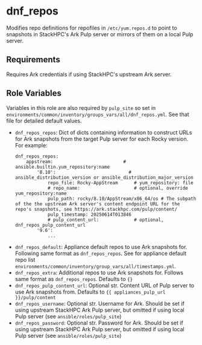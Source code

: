 dnf_repos
=========

Modifies repo definitions for repofiles in `/etc/yum.repos.d` to point to snapshots in StackHPC's Ark Pulp server or mirrors of them
on a local Pulp server.

Requirements
------------

Requires Ark credentials if using StackHPC's upstream Ark server.

Role Variables
--------------

Variables in this role are also required by `pulp_site` so set in 
`environments/common/inventory/groups_vars/all/dnf_repos.yml`. See that file for detailed default values.

- `dnf_repos_repos`: Dict of dicts containing information to construct URLs for Ark snapshots from the target Pulp server for each Rocky version. For example:
    ```
    dnf_repos_repos:
        appstream:                          # ansible.builtin.yum_repository:name
            '8.10':                           # ansible_distribution_version or ansible_distribution_major_version
                repo_file: Rocky-AppStream      # yum_repository: file
                # repo_name:                    # optional, override yum_repository:name
                pulp_path: rocky/8.10/AppStream/x86_64/os # The subpath of the the upstream Ark server's content endpoint URL for the repo's snapshots, see https://ark.stackhpc.com/pulp/content/
                pulp_timestamp: 20250614T013846
                # pulp_content_url:             # optional, dnf_repos_pulp_content_url
            '9.6':
                ...
    ```
- `dnf_repos_default`: Appliance default repos to use Ark snapshots for. Following same format as `dnf_repos_repos`.
  See for appliance default repo list `environments/common/inventory/group_vars/all/timestamps.yml`.
- `dnf_repos_extra`: Additional repos to use Ark snapshots for. Follows same format as
  `dnf_repos_repos`. Defaults to `{}`
- `dnf_repos_pulp_content_url`: Optional str. Content URL of Pulp server to use Ark snapshots from. 
  Defaults to `{{ appliances_pulp_url }}/pulp/content`
- `dnf_repos_username`: Optional str. Username for Ark. Should be set if using upstream StackHPC Ark
  Pulp server, but omitted if using local Pulp server (see `ansible/roles/pulp_site`)
- `dnf_repos_password`: Optional str. Password for Ark. Should be set if using upstream StackHPC Ark
  Pulp server, but omitted if using local Pulp server (see `ansible/roles/pulp_site`)
